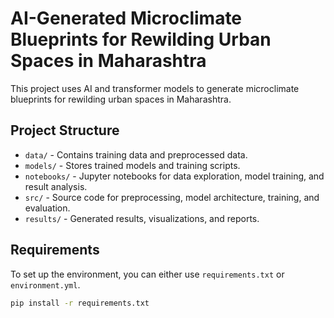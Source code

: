 # AI-Generated Microclimate Blueprints for Rewilding Urban Spaces in Maharashtra

This project uses AI and transformer models to generate microclimate blueprints for rewilding urban spaces in Maharashtra.

## Project Structure

- `data/` - Contains training data and preprocessed data.
- `models/` - Stores trained models and training scripts.
- `notebooks/` - Jupyter notebooks for data exploration, model training, and result analysis.
- `src/` - Source code for preprocessing, model architecture, training, and evaluation.
- `results/` - Generated results, visualizations, and reports.

## Requirements

To set up the environment, you can either use `requirements.txt` or `environment.yml`.

```bash
pip install -r requirements.txt
